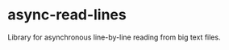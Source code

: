 async-read-lines
================

Library for asynchronous line-by-line reading from big text files.
